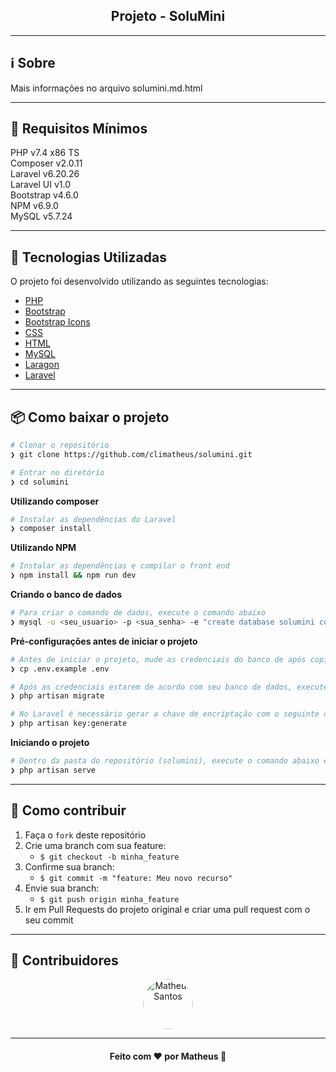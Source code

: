 <h2 align="center">Projeto - SoluMini</h2>

___

## :information_source: Sobre

Mais informações no arquivo solumini.md.html

---

## :seedling: Requisitos Mínimos

PHP v7.4 x86 TS<br>
Composer v2.0.11<br>
Laravel v6.20.26<br>
Laravel UI v1.0<br>
Bootstrap v4.6.0<br>
NPM v6.9.0<br>
MySQL v5.7.24<br>

---

## :rocket: Tecnologias Utilizadas 

O projeto foi desenvolvido utilizando as seguintes tecnologias:

- [PHP](https://www.php.net/)
- [Bootstrap](https://getbootstrap.com)
- [Bootstrap Icons](https://icons.getbootstrap.com/)
- [CSS](https://www.w3schools.com/css/)
- [HTML](https://developer.mozilla.org/pt-BR/docs/Web/HTML)
- [MySQL](https://www.mysql.com/)
- [Laragon](https://laragon.org/)
- [Laravel](https://laravel.com/)

---

## :package: Como baixar o projeto

```bash
# Clonar o repositório
❯ git clone https://github.com/climatheus/solumini.git

# Entrar no diretório
❯ cd solumini
```

**Utilizando composer**

```bash
# Instalar as dependências do Laravel
❯ composer install
```
**Utilizando NPM**

```bash
# Instalar as dependências e compilar o front end
❯ npm install && npm run dev
```

**Criando o banco de dados**
```bash
# Para criar o comando de dados, execute o comando abaixo
❯ mysql -u <seu_usuario> -p <sua_senha> -e "create database solumini collate utf8_general_ci;"
```

**Pré-configurações antes de iniciar o projeto**
```bash
# Antes de iniciar o projeto, mude as credenciais do banco de após copiar 
❯ cp .env.example .env

# Após as credenciais estarem de acordo com seu banco de dados, execute as migrations para a criação das tabelas
❯ php artisan migrate

# No Laravel é necessário gerar a chave de encriptação com o seguinte comando
❯ php artisan key:generate
```

**Iniciando o projeto**
```bash
# Dentro da pasta do repositório (solumini), execute o comando abaixo e abra o endereço em seu navegador
❯ php artisan serve
```

---

## :link: Como contribuir

1. Faça o `fork` deste repositório
2. Crie uma branch com sua feature:
   - `$ git checkout -b minha_feature`
3. Confirme sua branch:
   - `$ git commit -m "feature: Meu novo recurso"`
4. Envie sua branch:
   - `$ git push origin minha_feature`
5. Ir em Pull Requests do projeto original e criar uma pull request com o seu commit

---

## :busts_in_silhouette: Contribuidores

 <p align="center">
  <a>
   <a href="https://github.com/climatheus">
    <img src="https://avatars.githubusercontent.com/u/46012263?v=4" title="Matheus Santos" width="80" height="80" style="border-radius: 40px">
  </a>
</p>

---

<h4 align="center">
  Feito com ❤️ por Matheus 👋️
</h4>
